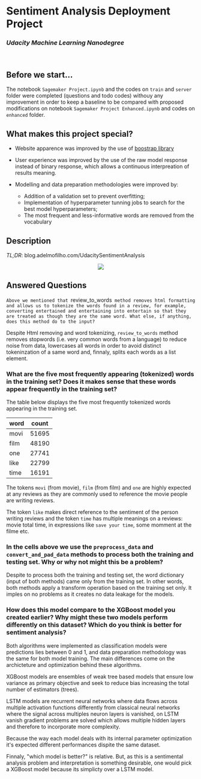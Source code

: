# Sentiment Analysis Deployment Project
### *Udacity Machine Learning Nanodegree*

<br>

## Before we start...

The notebook `Sagemaker Project.ipynb` and the codes on `train` and `server` folder were completed (questions and todo codes) withouy any improvement in order to keep a baseline to be compared with proposed modifications on notebook `Sagemaker Project Enhanced.ipynb` and codes on `enhanced` folder.

## What makes this project special?

- Website apparence was improved by the use of [boostrap library](https://getbootstrap.com/)

- User experience was improved by the use of the raw model response instead of binary response, which allows a continuous interpreation of results meaning.

- Modelling and data preparation methodologies were improved by:

    - Addition of a validation set to prevent overfitting;
    - Implementation of hyperparameter tunning jobs to search for the best model hyperparameters;
    - The most frequent and less-informative words are removed from the vocabulary

## Description
*TL;DR*: blog.adelmofilho.com/UdacitySentimentAnalysis



<center>
<img src="https://i.imgur.com/89xoYJv.png">
</center>

## Answered Questions

`Above we mentioned that `review_to_words` method removes html formatting and allows us to tokenize the words found in a review, for example, converting entertained and entertaining into entertain so that they are treated as though they are the same word. What else, if anything, does this method do to the input?`

Despite Html removing and word tokenizing, `review_to_words` method removes stopwords (i.e. very common words from a language) to reduce noise from data, lowercases all words in order to avoid distinct tokeninzation of a same word and, finnaly, splits each words as a list element.

### What are the five most frequently appearing (tokenized) words in the training set? Does it makes sense that these words appear frequently in the training set?

The table below displays the five most frequently tokenized words appearing in the training set.

| word | count |
|------|-------|
| movi | 51695 |
| film | 48190 |
| one  | 27741 |
| like | 22799 |
| time | 16191 |

The tokens `movi` (from movie), `film` (from film) and `one` are highly expected at any reviews as they are commonly used to reference the movie people are writing reviews.

The token `like` makes direct reference to the sentiment of the person writing reviews and the token `time` has multiple meanings on a reviews: movie total time, in expressions like `save your time`, some momment at the filme etc.

### In the cells above we use the `preprocess_data` and `convert_and_pad_data` methods to process both the training and testing set. Why or why not might this be a problem?

Despite to process both the training and testing set, the word dictionary (input of both methods) came only from the training set. In other words, both methods apply a transform operation based on the training set only. It imples on no problems as it creates no data leakage for the models.

### How does this model compare to the XGBoost model you created earlier? Why might these two models perform differently on this dataset? Which do you think is better for sentiment analysis?

Both algorithms were implemented as classification models were predictions lies between 0 and 1, and data preparation methodology was the same for both model training. The main differences come on the archicteture and optimization behind these algorithms.

XGBoost models are ensembles of weak tree based models that ensure low variance as primary objective and seek to reduce bias increasing the total number of estimators (trees). 

LSTM models are recurrent neural networks where data flows across multiple activation functions differently from classical neural networks where the signal across multiples neuron layers is vanished, on LSTM vanish gradient problems are solved which allows multiple hidden layers and therefore to incorporate more complexity.

Because the way each model deals with its internal parameter optimization it's expected different performances dispite the same dataset.

Finnaly, "which model is better?" is relative. But, as this is a sentimental analysis problem and interpretation is something desirable, one would pick a XGBoost model because its simplicty over a LSTM model.
